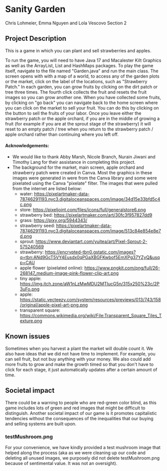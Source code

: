 # Sanity Garden
Chris Lohmeier, Emma Nguyen and Lola Vescovo
Section 2

## Project Description 

This is a game in which you can plant and sell strawberries and apples. 

To run the game, you will need to have Java 17 and Macalester Kilt Graphics as well as the ArrayList, List and HashMaps packages. To play the game itself, navigate to the file named "Garden.java" and run the main class. The screen opens with with a map of a world, to access any of the garden plots or the market, click on the label of the locations, such as "Strawberry Patch." In each garden, you can grow fruits by clicking on the dirt patch or tree three times. The fourth click collects the fruit and resets the fruit images so you can grow another one. When you have collected some fruits, by clicking on "go back" you can navigate back to the home screen where you can click on the market to sell your fruit. You can do this by clicking on the button to sell the fruits of your labor. Once you leave either the strawberry patch or the apple orchard, if you are in the middle of growing a fruit (for example if you are at the sprout stage of the strawberry) it will reset to an empty patch / tree  when you return to the strawberry patch / apple orchard rather than continuing where you left off. 
#### Acknowledgements: 
- We would like to thank Abby Marsh, Nicole Branch, Nurain Jiwani and Timothy Lang for their assistance in completing this project. 
- The background for the market, main screen, apple orchard and strawberry patch were created in Canva. Most the graphics in these images were generated in were from the Canva library and some were pixelated using the Canva "pixelate" filter. The images that were pulled from the internet are listed below: 
  - water: https://pixelartmaker-data-78746291193.nyc3.digitaloceanspaces.com/image/34d15e33bfd5c4c.png
  - store: https://pixeljoint.com/files/icons/full/generalstore6.png
  - strawberry bed: https://pixelartmaker.com/art/30fc3f957827dd9
  - grass: https://pixy.org/5944343/
  - strawberry seed: https://pixelartmaker-data-78746291193.nyc3.digitaloceanspaces.com/image/513c84e854e8e7d.png
  - sprout: https://www.deviantart.com/yuitea/art/Pixel-Sprout-2-575240569
  - strawberry: https://encrypted-tbn0.gstatic.com/images?q=tbn:ANd9GcT5VY4Eusdx0qPGaXBGFKwbof5EmXPg37YZyQ&usqp=CAU
  - apple flower (pixelated online): https://www.pngkit.com/png/full/26-268147_medium-image-pink-flower-clip-art.png
  - tiny apple: https://img.itch.zone/aW1nLzMwMDU2MTIucG5n/315x250%23c/2P3uFo.png
  - apple: https://static.vecteezy.com/system/resources/previews/013/743/158/original/apple-pixel-art-png.png
  - transparent square: https://commons.wikimedia.org/wiki/File:Transparent_Square_Tiles_Texture.png

## Known issues

Sometimes when you harvest a plant the market will double count it. We also have ideas that we did not have time to implement. For example, you can sell fruit, but not buy anything with your money. We also could add more fruits to grow and make the growth timed so that you don't have to click for each stage, it just automatically updates after a certain amount of time.

## Societal impact
There could be a warning to people who are red-green color blind, as this game includes lots of green and red images that might be difficult to distinguish. Another societal impact of our game is it promotes capitalistic tendencies without the consequences of the inequalities that our buying and selling systems are built upon. 

### testMushroom.png

For your convenience, we have kindly provided a test mushroom image that helped along the process (aka as we were cleaning up our code and deleting all unused images, we purposely did not delete testMushroom.png because of sentimental value. It was not an oversight).
